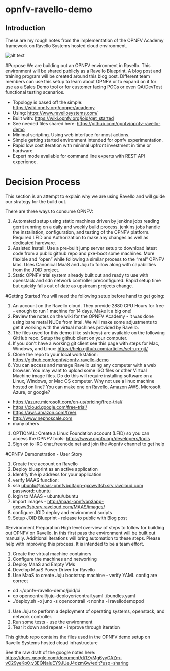 # opnfv-ravello-demo

## Introduction
These are my rough notes from the implementation of the OPNFV Academy framework on Ravello Systems hosted cloud environment.

![alt text](https://github.com/opnfv/opnfv-ravello-demo/raw/master/OPNFV-Ravello-4node3net.png "OPNFV Academy Drawing")

#Purpose
We are building out an OPNFV environment in Ravello. This environment will be shared publicly as a Ravello Blueprint. A blog post and training program will be created around this blog post. Different team members can use this setup to learn about OPNFV or to expand on it for use as a Sales Demo tool or for customer facing POCs or even QA/DevTest functional testing scenarios.
- Topology is based off the simple: https://wiki.opnfv.org/copper/academy 
- Using: https://www.ravellosystems.com/
- Built with: https://wiki.opnfv.org/joid/get_started
- See needed files shared here: https://github.com/opnfv/opnfv-ravello-demo
- Minimal scripting. Using web interface for most actions. 
- Simple getting started environment intended for opnfv experimentation. 
- Rapid low cost iteration with minimal upfront investment in time or hardware. 
- Expert mode available for command line experts with REST API experience. 

# Decision Process
This section is an attempt to explain why we are using Ravello and will guide our strategy for the build out.

There are three ways to consume OPNFV:

1. Automated setup using static machines driven by jenkins jobs reading gerrit running on a daily and weekly build process. jenkins jobs handle the installation, configuration, and testing of the OPNFV platform. Required LFID and Authorization to make any changes as well as dedicated hardware.
1. Assisted Install: Use a pre-built jump server setup to download latest code from a public github repo and pxe-boot some machines. More flexible and “open” while following a similar process to the “real” OPNFV labs. Uses Canonical MaaS and Juju to follow along with capabilities from the JOID project.
1. Static OPNFV trial system already built out and ready to use with openstack and sdn network controller preconfigured. Rapid setup time but quickly falls out of date as upstream projects change.

#Getting Started
You will need the following setup before hand to get going:

1. An account on the Ravello cloud. They provide 2880 CPU Hours for free - enough to run 1 machine for 14 days. Make it a big one!
1. Review the notes on the wiki for the OPNFV Academy - it was done using bare metal NUCs from Intel. We will make some adjustments to get it working with the virtual machines provided by Ravello.
1. The files used for this demo (like ssh keys) are available on the following GitHub repo. Setup the github client on your computer.
1. If you don’t have a working git client see this page with steps for Mac, Windows, and Linux: https://help.github.com/articles/set-up-git/ 
1. Clone the repo to your local workstation:  https://github.com/opnfv/opnfv-ravello-demo
1. You can access and manage Ravello using any computer with a web browser. You may want to upload some ISO files or other Virtual Machine image files. Do do this will require installing software on a Linux, Windows, or Mac OS computer. Why not use a linux machine hosted on line?  You can make one on Ravello, Amazon AWS, Microsoft Azure, or google?
  * https://azure.microsoft.com/en-us/pricing/free-trial/
  * https://cloud.google.com/free-trial/
  * https://aws.amazon.com/free/
  * http://www.nephoscale.com
  * many others
1. OPTIONAL: Create a Linux Foundation account (LFID) so you can access the OPNFV tools: https://www.opnfv.org/developers/tools 
1. Sign on to IRC chat.freenode.net and join the #opnfv channel to get help

#OPNFV Demonstration - User Story

1. Create free account on Ravello
1. Deploy blueprint as an active application
1. Identify the ip address for your application
1. verify MAAS function: 
1. ssh ubuntu@maas-opnfvbp3app-gxowv3sb.srv.ravcloud.com password: ubuntu
1. login to MAAS - ubuntu/ubuntu
1. import images - http://maas-opnfvbp3app-gxowv3sb.srv.ravcloud.com/MAAS/images/
1. configure JOID deploy and environment scripts
1. Setup JOID Blueprint - release to public with Blog post

#Environment Preparation
High level overview of steps to follow for building out OPNFV on Ravello.
In this first pass the environment will be built out manually. Additional iterations will bring automation to these steps.  Please help with improving this process. It is intended to be a team effort.

1. Create the virtual machine containers
1. Configure the machines and networking
1. Deploy MaaS and Empty VMs
1. Develop MaaS Power Driver for Ravello
1. Use MaaS to create Juju bootstrap machine - verify YAML config are correct
  - cd ~/opnfv-ravello-demo/joid/ci
  - cp opencontrail/juju-deployer/contrail.yaml ./bundles.yaml
  - ./deploy.sh -o juno -s opencontrail -t nonha -l ravellodemopod
1. Use Juju to perform a deployment of operating systems, openstack, and network controller.
1. Run some tests - use the environment
1. Tear it down and repeat - improve through iteration

This github repo contains the files used in the OPNFV demo setup on Ravello Systems hosted cloud infrastructure

See the raw draft of the google notes here: https://docs.google.com/document/d/1ZyMg6yyGAZm-vC29yeKp0_y3EQNaIuEY9JUeJ4dzmGw/edit?usp=sharing
